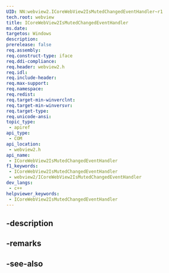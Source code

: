 ```yaml
---
UID: NN:webview2.ICoreWebView2IsMutedChangedEventHandler~r1
tech.root: webview
title: ICoreWebView2IsMutedChangedEventHandler
ms.date: 
targetos: Windows
description: 
prerelease: false
req.assembly: 
req.construct-type: iface
req.ddi-compliance: 
req.header: webview2.h
req.idl: 
req.include-header: 
req.max-support: 
req.namespace: 
req.redist: 
req.target-min-winverclnt: 
req.target-min-winversvr: 
req.target-type: 
req.unicode-ansi: 
topic_type:
 - apiref
api_type:
 - COM
api_location:
 - webview2.h
api_name:
 - ICoreWebView2IsMutedChangedEventHandler
f1_keywords:
 - ICoreWebView2IsMutedChangedEventHandler
 - webview2/ICoreWebView2IsMutedChangedEventHandler
dev_langs:
 - c++
helpviewer_keywords:
 - ICoreWebView2IsMutedChangedEventHandler
---
```


## -description

## -remarks

## -see-also

